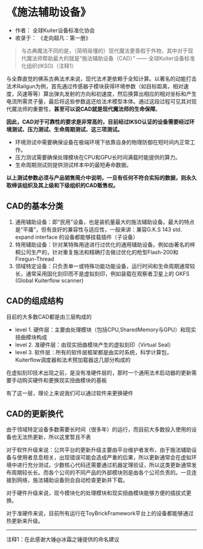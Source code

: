 # 《施法辅助设备》
- 作者： 全球Kuiter设备标准化协会
- 收录于： 《走向超凡：第一册》

> 与古典魔法不同的是，（简明易懂的）现代魔法更善假于外物，其中对于现代魔法师帮助最大的就是“施法辅助设备（CAD）” —— 全球Kuiter设备标准化组织(IKSO)（注释1）


与全靠直觉的佛系古典法术来说，现代法术更依赖于全知计算。以著名的动能打击法术Railgun为例，首先通过传感器子模块获得环境参数（如目标距离，相对速度，风速等等）算出弹丸发射的方向和初速度，然后换算出相应的相对坐标和产生电流所需灵子量，最后将这些参数返还给法术模型本体。通过这段过程可见其对现代魔法师的重要性，**甚至可以说CAD就是现代魔法师的生命保障**。

**因此，CAD对于可靠性的要求是非常高的，目前经过IKSO认证的设备需要经过环境测试、压力测试、生命周期测试、这三项测试。**

- 环境测试中需要确保设备在极端环境下依靠自身的物理防御在短时间内正常工作。
- 压力测试需要确保处理模块在CPU和GPU长时间满载时能提供的算力。
- 生命周期测试则提供测试样本中的最短寿命数据。

**以上测试参数必须与产品销售简介中说明，一旦有任何不符合实际的数据，则永久取缔该组织及其上级和下级组织的CAD贩售权。**


## CAD的基本分类
1. 通用辅助设备：即“民用”设备，也是装机量最大的施法辅助设备。最大的特点是“平庸”，但有良好的兼容性与适应性，一般来讲：兼容G.K.S 143 std. expand interface 的设备都能够挂载插件（子设备）
2. 特用辅助设备：针对某特殊用途进行过优化的通用辅助设备。例如由著名的梓桐公司生产的，针对重复施法和精确打击做过优化的枪型Flash-200和Firegun-Thread
3. 领域特定设备：只负责单一或特殊功能功能设备，运行时间和生命周期通常较长，通常采用固化刻印而不是虚拟刻印，例如装载在观察者卫星上的 GKFS (Global Kuiterflow scanner)


## CAD的组成结构
目前的大多数CAD都是由三层构成的
- level 1. 硬件层：主要由处理模块（包括CPU,SharedMemory与GPU）和现实扭曲模块构成
- level 2. 准硬件层：由现实扭曲模块产生的虚拟刻印（Virtual Seal）
- level 3. 软件层：所有的软件层框架都是由实时系统，科学计算包，Kuiterflow调度器和法术预加载器这几部分构成的

在虚拟刻印技术出现之前，是没有准硬件层的，那时一个通用法术启动器的更新需要手动购买硬件和更换现实扭曲模块的基板

有了这一层，理论上来说我们可以通过软件来更换硬件


## CAD的更新换代
由于领域特定设备多数需要长时间（很多年）的运行，而目前大多数投入使用的设备也无法热更新，所以这里暂且不表

对于软件升级来说：公共平台的更新升级主要由平台维护者发布，由于施法辅助设备与使用者息息相关，出现错误可能会造成严重的后果，所以更新通常会在虚拟环境中进行充分测试，少数核心代码还需要通过机器定理验证，所以这类更新通常发布周期较长长。而各个公司的不同产品的外部模块则是由各个公司负责的。一旦连接到网络，施法辅助设备则会自动检查更新并下载。

对于硬件升级来说，现今模块化的处理模块和现实扭曲模块能够方便的插拔式更换。

对于准硬件来说，目前所有运行在ToyBrickFramework平台上的设备都能够通过热更新来升级。

---
注释1：在此感谢大锤@冰霜之锤提供的命名建议